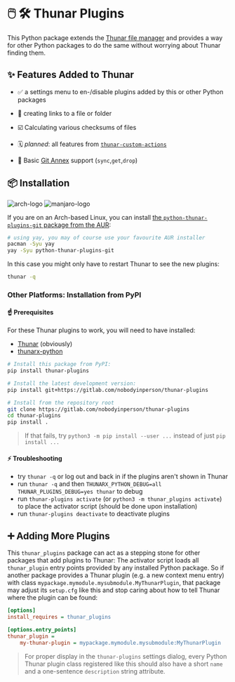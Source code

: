 # 🖱️ 🛠️ Thunar Plugins

This Python package extends the [Thunar file manager](https://docs.xfce.org/xfce/thunar/start) and provides a way for other Python packages to do the same without worrying about Thunar finding them.

## ✨ Features Added to Thunar

- ✅ a settings menu to en-/disable plugins added by this or other Python packages

- 🔗 creating links to a file or folder

- ☑️  Calculating various checksums of files

- 🗓️ *planned*: all features from [`thunar-custom-actions`](https://gitlab.com/nobodyinperson/thunar-custom-actions)

- 🔄 Basic [Git Annex](https://git-annex.branchable.com) support (`sync`,`get`,`drop`)


## 📦 Installation

![arch-logo](https://img.shields.io/badge/Arch-Linux-success?style=for-the-badge&logo=arch-linux)
![manjaro-logo](https://img.shields.io/badge/Manjaro-Linux-success?style=for-the-badge&logo=manjaro) 

If you are on an Arch-based Linux, you can install [the `python-thunar-plugins-git` package from the AUR](https://aur.archlinux.org/packages/python-thunar-plugins-git/):

```bash
# using yay, you may of course use your favourite AUR installer
pacman -Syu yay
yay -Syu python-thunar-plugins-git
```

In this case you might only have to restart Thunar to see the new plugins:

```bash
thunar -q
```

### Other Platforms: Installation from PyPI

#### ☝️ Prerequisites

For these Thunar plugins to work, you will need to have installed:

- [Thunar](https://gitlab.xfce.org/xfce/thunar) (obviously)
- [thunarx-python](https://gitlab.xfce.org/bindings/thunarx-python)



```bash
# Install this package from PyPI:
pip install thunar-plugins

# Install the latest development version:
pip install git+https://gitlab.com/nobodyinperson/thunar-plugins

# Install from the repository root
git clone https://gitlab.com/nobodyinperson/thunar-plugins
cd thunar-plugins
pip install .
```

> If that fails, try `python3 -m pip install --user ...` instead of just `pip install ...`


#### ⚡ Troubleshooting

- try `thunar -q` or log out and back in if the plugins aren't shown in Thunar
- run `thunar -q` and then `THUNARX_PYTHON_DEBUG=all THUNAR_PLUGINS_DEBUG=yes thunar` to debug
- run `thunar-plugins activate` (or `python3 -m thunar_plugins activate`) to place the activator script (should be done upon installation)
- run `thunar-plugins deactivate` to deactivate plugins


## ➕ Adding More Plugins

This `thunar_plugins` package can act as a stepping stone for other packages
that add plugins to Thunar: The activator script loads all `thunar_plugin`
entry points provided by any installed Python package. So if another package
provides a Thunar plugin (e.g. a new context menu entry) with class
`mypackage.mymodule.mysubmodule.MyThunarPlugin`, that package may adjust its
`setup.cfg` like this and stop caring about how to tell Thunar where the plugin
can be found:

```ini
[options]
install_requires = thunar_plugins

[options.entry_points]
thunar_plugin =
    my-thunar-plugin = mypackage.mymodule.mysubmodule:MyThunarPlugin
```

> For proper display in the `thunar-plugins` settings dialog, every Python Thunar
> plugin class registered like this should also have a short `name` and a
> one-sentence `description` string attribute.

